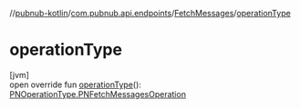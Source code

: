 //[pubnub-kotlin](../../../index.md)/[com.pubnub.api.endpoints](../index.md)/[FetchMessages](index.md)/[operationType](operation-type.md)

# operationType

[jvm]\
open override fun [operationType](operation-type.md)(): [PNOperationType.PNFetchMessagesOperation](../../com.pubnub.api.enums/-p-n-operation-type/-p-n-fetch-messages-operation/index.md)
